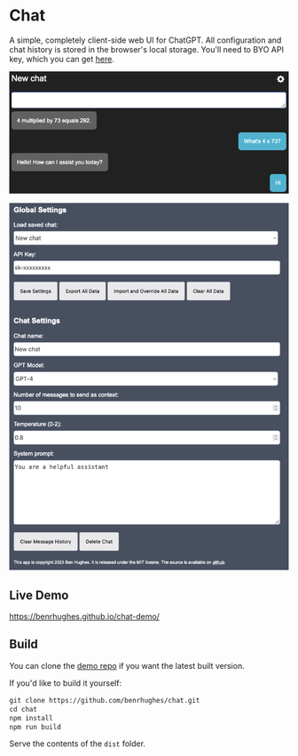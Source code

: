 # Chat

A simple, completely client-side web UI for ChatGPT. All configuration and chat history is stored in the browser's local storage. You'll need to BYO API key, which you can get [here](https://platform.openai.com).

<center>

![Alt text](readme/chat.png)

![Alt text](readme/settings.png)
</center>

## Live Demo
https://benrhughes.github.io/chat-demo/

## Build
You can clone the [demo repo](https://github.com/benrhughes/chat-demo) if you want the latest built version. 

If you'd like to build it yourself:
```
git clone https://github.com/benrhughes/chat.git
cd chat
npm install
npm run build
```

Serve the contents of the `dist` folder.




